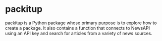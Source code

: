 # packitup

packitup is a Python package whose primary purpose is to explore how to create a package. It also contains a function that connects to NewsAPI using an API key and search for articles from a variety of news sources. 
